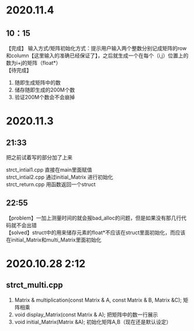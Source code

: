# 2020.11.4
## 10：15
【完成】
输入方式/矩阵初始化方式：提示用户输入两个整数分别记成矩阵的row和column【这里输入的准确已经保证了】，之后就生成一个在每个（i,j）位置上的数为i+j的矩阵（float*）  
【待完成】  
1. 随即生成矩阵中的数
2. 储存随即生成的200M个数
3. 验证200M个数会不会崩掉

# 2020.11.3
## 21:33 
把之前试着写的部分加了上来

strct_intial1.cpp 直接在main里面赋值   
strct_intial2.cpp 通过initial_Matrix 进行初始化   
strct_return.cpp 用函数返回一个struct  

## 22:55
【problem】一加上测量时间的就会报bad_alloc的问题，但是如果没有那几行代码就不会出错   
【solved】struct中的用来储存元素的float*不应该在struct里面初始化，而应该在initial_Matrix和multi_Matrix里面初始化  

# 2020.10.28 2:12
## strct_multi.cpp
1. Matrix & multiplication(const Matrix & A, const Matrix & B, Matrix &C);
矩阵相乘
2. void display_Matrix(const Matrix & A);
把矩阵中的数一行展示
3. void initial_Matrix(Matrix &A);
初始化矩阵A,B（现在还是默认设定）





